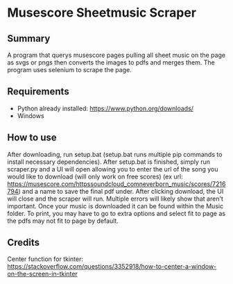 Musescore Sheetmusic Scraper
============================

Summary
--------
A program that querys musescore pages pulling all sheet music on the page as svgs or pngs then converts the images to pdfs and merges them. The program uses selenium to scrape the page.

Requirements
-------------
+ Python already installed: https://www.python.org/downloads/  
+ Windows

How to use
-----------
After downloading, run setup.bat (setup.bat runs multiple pip commands to install necessary dependencies). After setup.bat is finished, simply run scraper.py and a UI will open allowing you to enter the url of the song you would like to download (will only work on free scores) (ex url: https://musescore.com/httpssoundcloud_comneverborn_music/scores/7216794) and a name to save the final pdf under. After clicking download, the UI will close and the scraper will run. Multiple errors will likely show that aren't important. Once your music is downloaded it can be found within the Music folder. To print, you may have to go to extra options and select fit to page as the pdfs may not fit to page by default.

Credits
-------
Center function for tkinter: https://stackoverflow.com/questions/3352918/how-to-center-a-window-on-the-screen-in-tkinter  
